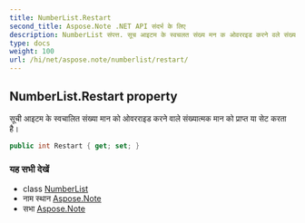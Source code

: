 ```yaml
---
title: NumberList.Restart
second_title: Aspose.Note .NET API संदर्भ के लिए
description: NumberList संपत्त. सूच आइटम के स्वचलत संख्य मन क ओवररइड करने वले संख्यत्मक मन क प्रप्त य सेट करत है
type: docs
weight: 100
url: /hi/net/aspose.note/numberlist/restart/
---
```

## NumberList.Restart property

सूची आइटम के स्वचालित संख्या मान को ओवरराइड करने वाले संख्यात्मक मान को प्राप्त या सेट करता है।

```csharp
public int Restart { get; set; }
```

### यह सभी देखें

* class [NumberList](../)
* नाम स्थान [Aspose.Note](../../numberlist/)
* सभा [Aspose.Note](../../../)


